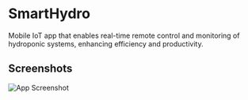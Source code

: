 
# SmartHydro

Mobile IoT app that enables real-time remote control and monitoring of hydroponic systems, enhancing efficiency and productivity.


## Screenshots

![App Screenshot](https://i.ibb.co.com/6Yd9XvM/Group-206.png)

